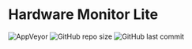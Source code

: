 # Hardware Monitor Lite

![AppVeyor](https://img.shields.io/appveyor/build/NguyenTrungNghia1996/HardwareMonitorLite?style=plastic&logo=appveyor)
![GitHub repo size](https://img.shields.io/github/repo-size/NguyenTrungNghia1996/HardwareMonitorLite?label=Project%20size&style=plastic&logo=github)
![GitHub last commit](https://img.shields.io/github/last-commit/NguyenTrungNghia1996/HardwareMonitorLite?style=plastic&logo=git)
